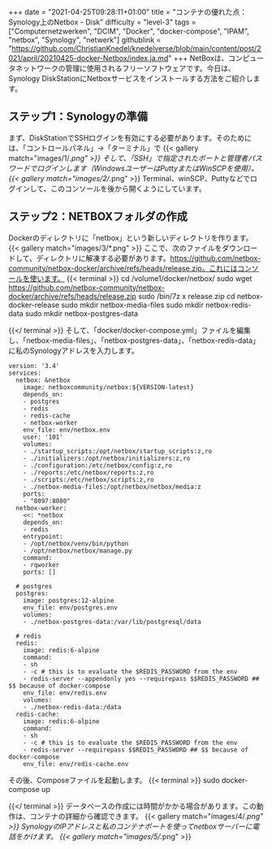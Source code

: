 +++
date = "2021-04-25T09:28:11+01:00"
title = "コンテナの優れた点：Synology上のNetbox - Disk"
difficulty = "level-3"
tags = ["Computernetzwerken", "DCIM", "Docker", "docker-compose", "IPAM", "netbox", "Synology", "netwerk"]
githublink = "https://github.com/ChristianKnedel/knedelverse/blob/main/content/post/2021/april/20210425-docker-Netbox/index.ja.md"
+++
NetBoxは、コンピュータネットワークの管理に使用されるフリーソフトウェアです。今日は、Synology DiskStationにNetboxサービスをインストールする方法をご紹介します。
## ステップ1：Synologyの準備
まず、DiskStationでSSHログインを有効にする必要があります。そのためには、「コントロールパネル」→「ターミナル」で
{{< gallery match="images/1/*.png" >}}
そして、「SSH」で指定されたポートと管理者パスワードでログインします（WindowsユーザーはPuttyまたはWinSCPを使用）。
{{< gallery match="images/2/*.png" >}}
Terminal、winSCP、Puttyなどでログインして、このコンソールを後から開くようにしています。
## ステップ2：NETBOXフォルダの作成
Dockerのディレクトリに「netbox」という新しいディレクトリを作ります。
{{< gallery match="images/3/*.png" >}}
ここで、次のファイルをダウンロードして、ディレクトリに解凍する必要があります。https://github.com/netbox-community/netbox-docker/archive/refs/heads/release.zip。これにはコンソールを使います。
{{< terminal >}}
cd /volume1/docker/netbox/
sudo wget https://github.com/netbox-community/netbox-docker/archive/refs/heads/release.zip
sudo /bin/7z x release.zip
cd netbox-docker-release
sudo mkdir netbox-media-files
sudo mkdir netbox-redis-data
sudo mkdir netbox-postgres-data

{{</ terminal >}}
そして、「docker/docker-compose.yml」ファイルを編集し、「netbox-media-files」、「netbox-postgres-data」、「netbox-redis-data」に私のSynologyアドレスを入力します。
```
version: '3.4'
services:
  netbox: &netbox
    image: netboxcommunity/netbox:${VERSION-latest}
    depends_on:
    - postgres
    - redis
    - redis-cache
    - netbox-worker
    env_file: env/netbox.env
    user: '101'
    volumes:
    - ./startup_scripts:/opt/netbox/startup_scripts:z,ro
    - ./initializers:/opt/netbox/initializers:z,ro
    - ./configuration:/etc/netbox/config:z,ro
    - ./reports:/etc/netbox/reports:z,ro
    - ./scripts:/etc/netbox/scripts:z,ro
    - ./netbox-media-files:/opt/netbox/netbox/media:z
    ports:
    - "8097:8080"
  netbox-worker:
    <<: *netbox
    depends_on:
    - redis
    entrypoint:
    - /opt/netbox/venv/bin/python
    - /opt/netbox/netbox/manage.py
    command:
    - rqworker
    ports: []

  # postgres
  postgres:
    image: postgres:12-alpine
    env_file: env/postgres.env
    volumes:
    - ./netbox-postgres-data:/var/lib/postgresql/data

  # redis
  redis:
    image: redis:6-alpine
    command:
    - sh
    - -c # this is to evaluate the $REDIS_PASSWORD from the env
    - redis-server --appendonly yes --requirepass $$REDIS_PASSWORD ## $$ because of docker-compose
    env_file: env/redis.env
    volumes:
    - ./netbox-redis-data:/data
  redis-cache:
    image: redis:6-alpine
    command:
    - sh
    - -c # this is to evaluate the $REDIS_PASSWORD from the env
    - redis-server --requirepass $$REDIS_PASSWORD ## $$ because of docker-compose
    env_file: env/redis-cache.env

```
その後、Composeファイルを起動します。
{{< terminal >}}
sudo docker-compose up

{{</ terminal >}}
データベースの作成には時間がかかる場合があります。この動作は、コンテナの詳細から確認できます。
{{< gallery match="images/4/*.png" >}}
SynologyのIPアドレスと私のコンテナポートを使ってnetboxサーバーに電話をかけます。
{{< gallery match="images/5/*.png" >}}